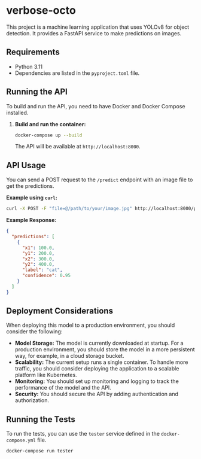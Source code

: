 # verbose-octo

This project is a machine learning application that uses YOLOv8 for object detection. It provides a FastAPI service to make predictions on images.

## Requirements

*   Python 3.11
*   Dependencies are listed in the `pyproject.toml` file.

## Running the API

To build and run the API, you need to have Docker and Docker Compose installed.

1.  **Build and run the container:**

    ```bash
    docker-compose up --build
    ```

    The API will be available at `http://localhost:8000`.

## API Usage

You can send a POST request to the `/predict` endpoint with an image file to get the predictions.

**Example using `curl`:**

```bash
curl -X POST -F "file=@/path/to/your/image.jpg" http://localhost:8000/predict/
```

**Example Response:**

```json
{
  "predictions": [
    {
      "x1": 100.0,
      "y1": 200.0,
      "x2": 300.0,
      "y2": 400.0,
      "label": "cat",
      "confidence": 0.95
    }
  ]
}
```

## Deployment Considerations

When deploying this model to a production environment, you should consider the following:

*   **Model Storage:** The model is currently downloaded at startup. For a production environment, you should store the model in a more persistent way, for example, in a cloud storage bucket.
*   **Scalability:** The current setup runs a single container. To handle more traffic, you should consider deploying the application to a scalable platform like Kubernetes.
*   **Monitoring:** You should set up monitoring and logging to track the performance of the model and the API.
*   **Security:** You should secure the API by adding authentication and authorization.

## Running the Tests

To run the tests, you can use the `tester` service defined in the `docker-compose.yml` file.

```bash
docker-compose run tester
```